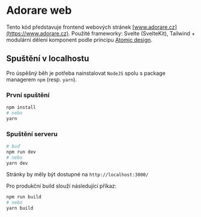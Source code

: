 # Adorare web

Tento kód představuje frontend webových stránek [www.adorare.cz](https://www.adorare.cz). Použité frameworky: Svelte (SvelteKit), Tailwind + modulární dělení komponent podle principu [Atomic design](https://atomicdesign.bradfrost.com/).

## Spuštění v localhostu

Pro úspěšný běh je potřeba nainstalovat `NodeJS` spolu s package managerem `npm` (resp. `yarn`). 

### První spuštění

```bash
npm install
# nebo
yarn
```

### Spuštění serveru

```bash
# buď
npm run dev
# nebo
yarn dev
```
Stránky by měly být dostupné na `http://localhost:3000/`

Pro produkční build slouží následující příkaz:

```bash
npm run build
# nebo
yarn build
```
